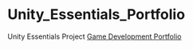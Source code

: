 # Unity_Essentials_Portfolio
Unity Essentials Project 
[Game Development Portfolio](https://play.unity.com/en/games/e40bd865-e495-4cb8-bbbe-d8e3d51222fc/game-development-portfolio)
